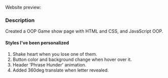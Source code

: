 <!-- # [Website](https://stevesbong.github.io/) -->

Website preview:


<!-- 
<img src="https://github.com/Stevesbong/Stevesbong.github.io/blob/master/img/portfolioscreenshot.png" width="600" height="700"> -->


### Description

Created a OOP Game show page with HTML and CSS, and JavaScript OOP.






#### Styles I've been personalized
1. Shake heart when you lose one of them.
2. Button color and background change when hover over it.
3. Header 'Phrase Hunder' animation.
4. Added 360deg translate when letter revealed.